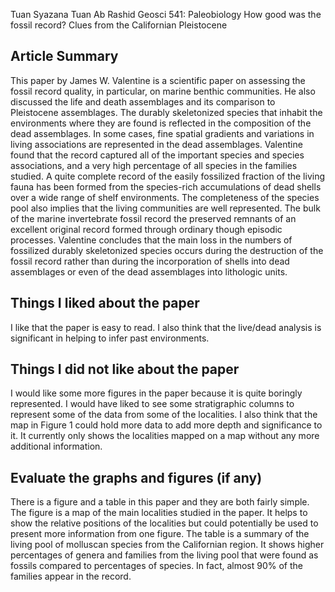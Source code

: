 Tuan Syazana Tuan Ab Rashid
Geosci 541: Paleobiology
How good was the fossil record? Clues from the Californian Pleistocene
 
## Article Summary

This paper by James W. Valentine is a scientific paper on assessing the fossil record quality, in particular, on marine benthic communities. He also discussed the life and death assemblages and its comparison to Pleistocene assemblages. The durably skeletonized species that inhabit the environments where they are found is reflected in the composition of the dead assemblages. In some cases, fine spatial gradients and variations in living associations are represented in the dead assemblages. Valentine found that the record captured all of the important species and species associations, and a very high percentage of all species in the families studied. A quite complete record of the easily fossilized fraction of the living fauna has been formed from the species-rich accumulations of dead shells over a wide range of shelf environments. The completeness of the species pool also implies that the living communities are well represented. The bulk of the marine invertebrate fossil record the preserved remnants of an excellent original record formed through ordinary though episodic processes. Valentine concludes that the main loss in the numbers of fossilized durably skeletonized species occurs during the destruction of the fossil record rather than during the incorporation of shells into dead assemblages or even of the dead assemblages into lithologic units.

## Things I liked about the paper
      
I like that the paper is easy to read. I also think that the live/dead analysis is significant in helping to infer past environments. 

## Things I did not like about the paper

I would like some more figures in the paper because it is quite boringly represented. I would have liked to see some stratigraphic columns to represent some of the data from some of the localities. I also think that the map in Figure 1 could hold more data to add more depth and significance to it. It currently only shows the localities mapped on a map without any more additional information.

## Evaluate the graphs and figures (if any)

There is a figure and a table in this paper and they are both fairly simple. The figure is a map of the main localities studied in the paper. It helps to show the relative positions of the localities but could potentially be used to present more information from one figure. The table is a summary of the living pool of molluscan species from the Californian region. It shows higher percentages of genera and families from the living pool that were found as fossils compared to percentages of species. In fact, almost 90% of the families appear in the record.